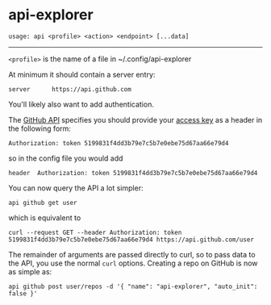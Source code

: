 # api-explorer

`usage: api <profile> <action> <endpoint> [...data]`

---

`<profile>` is the name of a file in ~/.config/api-explorer

At minimum it should contain a server entry:

```
server		https://api.github.com
```

You'll likely also want to add authentication.

The [GitHub API](https://developer.github.com/guides/getting-started/) specifies you should provide your [access key](https://github.com/settings/tokens) as a header in the following form:

```
Authorization: token 5199831f4dd3b79e7c5b7e0ebe75d67aa66e79d4
```

so in the config file you would add

```
header  Authorization: token 5199831f4dd3b79e7c5b7e0ebe75d67aa66e79d4
```

You can now query the API a lot simpler:

```
api github get user
```

which is equivalent to

````
curl --request GET --header Authorization: token 5199831f4dd3b79e7c5b7e0ebe75d67aa66e79d4 https://api.github.com/user
````

The remainder of arguments are passed directly to curl, so to pass data to the API, you use the normal `curl` options. Creating a repo on GitHub is now as simple as:

```
api github post user/repos -d '{ "name": "api-explorer", "auto_init": false }'
```
